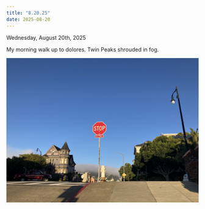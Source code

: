 ```yaml
---
title: "8.20.25"
date: 2025-08-20
---
```


Wednesday, August 20th, 2025

My morning walk up to dolores. Twin Peaks shrouded in fog.

![Image 1](./IMG_6093.jpeg)
